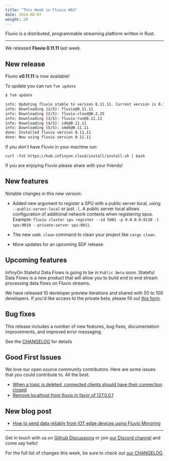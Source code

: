 ```yaml
---
title: "This Week in Fluvio #64"
date: 2024-08-07
weight: 20
---
```

Fluvio is a distributed, programmable streaming platform written in Rust.

---
We released **Fluvio 0.11.11** last week.

## New release
Fluvio **v0.11.11** is now available!

To update you can run `fvm update`

```bash
$ fvm update

info: Updating fluvio stable to version 0.11.11. Current version is 0.11.9.
info: Downloading (1/5): fluvio@0.11.11
info: Downloading (2/5): fluvio-cloud@0.2.25
info: Downloading (3/5): fluvio-run@0.11.11
info: Downloading (4/5): cdk@0.11.11
info: Downloading (5/5): smdk@0.11.11
done: Installed fluvio version 0.11.11
done: Now using fluvio version 0.11.11

```

If you don't have Fluvio in your machine run:

```
curl -fsS https://hub.infinyon.cloud/install/install.sh | bash
```

If you are enjoying Fluvio please share with your friends!

## New features

Notable changes in this new version:

- Added new argument to register a SPU with a public server local, using `--public-server-local`  or just `-l`.  A public server local allows configuration of additional network contexts when registering spus. 
Example:  `fluvio cluster spu register --id 5001 -p 0.0.0.0:9110 -l spu:9010 --private-server spu:9011`.

- The new  `smdk clean`  command to clean your project like `cargo clean`.
- More updates for an upcoming SDF release.

## Upcoming features
InfinyOn Stateful Data Flows is going to be in `Public Beta` soon. Stateful Data Flows is a new product that will allow you to build end to end stream processing data flows on Fluvio streams.

We have released 10 developer preview iterations and shared with 50 to 100 developers. If you'd like access to the private beta, please fill out [this form].

## Bug fixes
This release includes a number of new features, bug fixes, documentation improvements, and improved error messaging.

See the [CHANGELOG] for details

## Good First Issues
We love our open source community contributors. Here are some issues that you could contribute to. All the best.

- [When a topic is deleted, connected clients should have their connection closed]
- [Remove localhost from fluvio in favor of 127.0.0.1]

## New blog post
- [How to send data reliably from IOT edge devices using Fluvio Mirroring]

---

Get in touch with us on [Github Discussions] or join [our Discord channel] and come say hello!

For the full list of changes this week, be sure to check out [our CHANGELOG].

[Fluvio open source]: https://github.com/infinyon/fluvio
[our CHANGELOG]: https://github.com/infinyon/fluvio/blob/master/CHANGELOG.md
[our Discord channel]: https://discordapp.com/invite/bBG2dTz
[Github Discussions]: https://github.com/infinyon/fluvio/discussions

[this form]: https://infinyon.com/request/sdf-onboarding/
[CHANGELOG]: https://github.com/infinyon/fluvio/blob/v0.11.11/CHANGELOG.md
[When a topic is deleted, connected clients should have their connection closed]: https://github.com/infinyon/fluvio/issues/3836
[Remove localhost from fluvio in favor of 127.0.0.1]: https://github.com/infinyon/fluvio/issues/3866
[How to send data reliably from IOT edge devices using Fluvio Mirroring]: https://infinyon.com/blog/2024/07/use-mirroring-iot/